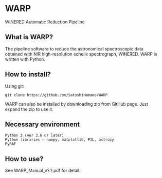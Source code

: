 # WARP
WINERED Automatic Reduction Pipeline

## What is WARP?
The pipeline software to reduce the astronomical spectroscopic data obtained with NIR high-resolution echelle spectrograph, WINERED. WARP is written with Python.

## How to install?

Using git:

`git clone https://github.com/SatoshiHamano/WARP`

WARP can also be installed by downloading zip from GitHub page. Just expand the zip to use it.

## Necessary environment

```
Python 3 (ver 3.6 or later)
Python libraries — numpy, matplotlib, PIL, astropy
PyRAF
```

## How to use?

See WARP_Manual_v?.?.pdf for detail.
